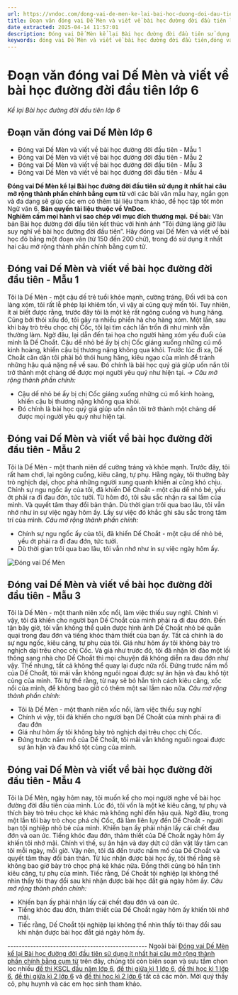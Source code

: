 ```yaml
---
url: https://vndoc.com/dong-vai-de-men-ke-lai-bai-hoc-duong-doi-dau-tien-248430
title: Đoạn văn đóng vai Dế Mèn và viết về bài học đường đời đầu tiên lớp 6 - Kể lại Bài học đường đời đầu tiên lớp 6 - VnDoc.com
date_extracted: 2025-04-14 11:57:01
description: Đóng vai Dế Mèn kể lại Bài học đường đời đầu tiên sử dụng ít nhất 2 câu mở rộng thành phần chính bằng cụm từ được biên soạn nhằm giúp các em HS đạt kết quả tốt trong học tập.
keywords: đóng vai Dế Mèn và viết về bài học đường đời đầu tiên,đóng vai dế mèn,đoạn văn đóng vai Dế Mèn và viết về bài học đường đời đầu tiên,Đóng vai Dế Mèn kể lại Bài học đường đời đầu tiên,Đóng vai Dế Mèn kể lại Bài học đường đời đầu tiên sử dụng ít nhất hai câu mở rộng thành phần chính bằng cụm từ,kể lại bài học đường đời đầu tiên,đóng vai dế mèn kể lại bài học đường đời đầu tiên lớp 6,ngữ văn 6,ngữ văn 6 tập 1
---
```


# Đoạn văn đóng vai Dế Mèn và viết về bài học đường đời đầu tiên lớp 6
 _Kể lại Bài học đường đời đầu tiên lớp 6_
## **Đoạn văn đóng vai Dế Mèn lớp 6**
  * Đóng vai Dế Mèn và viết về bài học đường đời đầu tiên - Mẫu 1
  * Đóng vai Dế Mèn và viết về bài học đường đời đầu tiên - Mẫu 2
  * Đóng vai Dế Mèn và viết về bài học đường đời đầu tiên - Mẫu 3
  * Đóng vai Dế Mèn và viết về bài học đường đời đầu tiên - Mẫu 4

**Đóng vai Dế Mèn kể lại Bài học đường đời đầu tiên sử dụng ít nhất hai câu mở rộng thành phần chính bằng cụm từ** với các bài văn mẫu hay, ngắn gọn và đa dạng sẽ giúp các em có thêm tài liệu tham khảo, để học tập tốt môn Ngữ văn 6.
**Bản quyền tài liệu thuộc về VnDoc.  
Nghiêm cấm mọi hành vi sao chép với mục đích thương mại.**
**Đề bài:** Văn bản Bài học đường đời đầu tiên kết thúc với hình ảnh “Tôi đứng lặng giờ lâu suy nghĩ về bài học đường đời đầu tiên”. Hãy đóng vai Dế Mèn và viết về bài học đó bằng một đoạn văn \(từ 150 đến 200 chữ\), trong đó sử dụng ít nhất hai câu mở rộng thành phần chính bằng cụm từ.
## **Đóng vai Dế Mèn và viết về bài học đường đời đầu tiên - Mẫu 1**
Tôi là Dế Mèn - một cậu dế trẻ tuổi khỏe mạnh, cường tráng. Đối với bà con làng xóm, tôi rất lễ phép lại khiêm tốn, vì vậy ai cũng quý mến tôi. Tuy nhiên, ít ai biết được rằng, trước đây tôi là một kẻ rất ngông cuồng và hung hăng. Cũng bởi thói xấu đó, tôi gây ra nhiều phiền hà cho hàng xóm. Một lần, sau khi bày trò trêu chọc chị Cốc, tôi lại tìm cách lẩn trốn đi như mình vẫn thường làm. Ngờ đâu, lại dẫn đến tai họa cho người hàng xóm yếu đuối của mình là Dế Choắt. Cậu dế nhỏ bé ấy bị chị Cốc giáng xuống những cú mổ kinh hoàng, khiến cậu bị thương nặng không qua khỏi. Trước lúc đi xa, Dế Choắt căn dặn tôi phải bỏ thói hung hăng, kiêu ngạo của mình để tránh những hậu quả nặng nề về sau. Đó chính là bài học quý giá giúp uốn nắn tôi trở thành một chàng dế được mọi người yêu quý như hiện tại.
_→ Câu mở rộng thành phần chính:_
  * Cậu dế nhỏ bé ấy bị chị Cốc giáng xuống những cú mổ kinh hoàng, khiến cậu bị thương nặng không qua khỏi.
  * Đó chính là bài học quý giá giúp uốn nắn tôi trở thành một chàng dế được mọi người yêu quý như hiện tại.

## **Đóng vai Dế Mèn và viết về bài học đường đời đầu tiên - Mẫu 2**
Tôi là Dế Mèn - một thanh niên dế cường tráng và khỏe mạnh. Trước đây, tôi rất ham chơi, lại ngông cuồng, kiêu căng, tự phụ. Hằng ngày, tôi thường bày trò nghịch dại, chọc phá những người xung quanh khiến ai cũng khó chịu. Chính sự ngu ngốc ấy của tôi, đã khiến Dế Choắt - một cậu dế nhỏ bé, yếu ớt phải ra đi đau đớn, tức tưởi. Từ hôm đó, tôi sâu sắc nhận ra sai lầm của mình. Và quyết tâm thay đổi bản thân. Dù thời gian trôi qua bao lâu, tôi vẫn nhớ như in sự việc ngày hôm ấy. Lấy sự việc đó khắc ghi sâu sắc trong tâm trí của mình.
_Câu mở rộng thành phần chính:_
  * Chính sự ngu ngốc ấy của tôi, đã khiến Dế Choắt - một cậu dế nhỏ bé, yếu ớt phải ra đi đau đớn, tức tưởi.
  * Dù thời gian trôi qua bao lâu, tôi vẫn nhớ như in sự việc ngày hôm ấy.

![Đóng vai Dế Mèn](https://i.vdoc.vn/data/image/2023/11/23/dong-vai-de-men-ke-lai-bai-hoc-duong-doi-dau-tien-h1.jpg)
## **Đóng vai Dế Mèn và viết về bài học đường đời đầu tiên - Mẫu 3**
Tôi là Dế Mèn - một thanh niên xốc nổi, làm việc thiếu suy nghĩ. Chính vì vậy, tôi đã khiến cho người bạn Dế Choắt của mình phải ra đi đau đớn. Đến tận bây giờ, tôi vẫn không thể quên được hình ảnh Dế Choắt nhỏ bé quằn quại trong đau đớn và tiếng khóc thảm thiết của bạn ấy. Tất cả chính là do sự ngu ngốc, kiêu căng, tự phụ của tôi. Giá như hôm ấy tôi không bày trò nghịch dại trêu chọc chị Cốc. Và giá như trước đó, tôi đã nhận lời đào một lối thông sang nhà cho Dế Choắt thì mọi chuyện đã không diễn ra đau đớn như vậy. Thế nhưng, tất cả không thể quay lại được nữa rồi. Đứng trước nấm mồ của Dế Choắt, tôi mãi vẫn không nguôi ngoai được sự ân hận và đau khổ tột cùng của mình. Tôi tự thề rằng, từ nay sẽ bỏ hẳn tính cách kiêu căng, xốc nổi của mình, để không bao giờ có thêm một sai lầm nào nữa.
_Câu mở rộng thành phần chính:_
  * Tôi là Dế Mèn - một thanh niên xốc nổi, làm việc thiếu suy nghĩ
  * Chính vì vậy, tôi đã khiến cho người bạn Dế Choắt của mình phải ra đi đau đớn
  * Giá như hôm ấy tôi không bày trò nghịch dại trêu chọc chị Cốc.
  * Đứng trước nấm mồ của Dế Choắt, tôi mãi vẫn không nguôi ngoai được sự ân hận và đau khổ tột cùng của mình.

## **Đóng vai Dế Mèn và viết về bài học đường đời đầu tiên - Mẫu 4**
Tôi là Dế Mèn, ngày hôm nay, tôi muốn kể cho mọi người nghe về bài học đường đời đầu tiên của mình. Lúc đó, tôi vốn là một kẻ kiêu căng, tự phụ và thích bày trò trêu chọc kẻ khác mà không nghĩ đến hậu quả. Ngờ đâu, trong một lần tôi bày trò chọc phá chị Cốc, đã làm liên lụy đến Dế Choắt - người bạn tội nghiệp nhỏ bé của mình. Khiến bạn ấy phải nhận lấy cái chết đau đớn và oan ức. Tiếng khóc đau đớn, thảm thiết của Dế Choắt ngày hôm ấy khiến tôi nhớ mãi. Chính vì thế, sự ân hận và day dứt cứ dằn vặt lấy tâm can tôi mỗi ngày, mỗi giờ. Vậy nên, tôi đã đến trước nấm mồ của Dế Choắt và quyết tâm thay đổi bản thân. Từ lúc nhận được bài học ấy, tôi thề rằng sẽ không bao giờ bày trò chọc phá kẻ khác nữa. Đồng thời cũng bỏ hẳn tính kiêu căng, tự phụ của mình. Tiếc rằng, Dế Choắt tội nghiệp lại không thể nhìn thấy tôi thay đổi sau khi nhận được bài học đắt giá ngày hôm ấy.
_Câu mở rộng thành phần chính:_
  * Khiến bạn ấy phải nhận lấy cái chết đau đớn và oan ức.
  * Tiếng khóc đau đớn, thảm thiết của Dế Choắt ngày hôm ấy khiến tôi nhớ mãi.
  * Tiếc rằng, Dế Choắt tội nghiệp lại không thể nhìn thấy tôi thay đổi sau khi nhận được bài học đắt giá ngày hôm ấy.

\-------------------------------------------------
Ngoài bài [Đóng vai Dế Mèn kể lại Bài học đường đời đầu tiên sử dụng ít nhất hai câu mở rộng thành phần chính bằng cụm từ](<https://vndoc.com/dong-vai-de-men-ke-lai-bai-hoc-duong-doi-dau-tien-248430>) trên đây, chúng tôi còn biên soạn và sưu tầm chọn lọc nhiều [đề thi KSCL đầu năm lớp 6](<https://vndoc.com/khao-sat-chat-luong-dau-nam-lop6>), [đề thi giữa kì 1 lớp 6,](<https://vndoc.com/de-thi-giua-ki-1-lop6>) [đề thi học kì 1 lớp 6,](<https://vndoc.com/de-thi-hoc-ki-1-lop6>) [đề thi giữa kì 2 lớp 6](<https://vndoc.com/de-thi-giua-ki-2-lop6>) và [đề thi học kì 2 lớp 6](<https://vndoc.com/de-thi-hoc-ki-2-lop6>) tất cả các môn. Mời quý thầy cô, phụ huynh và các em học sinh tham khảo.
